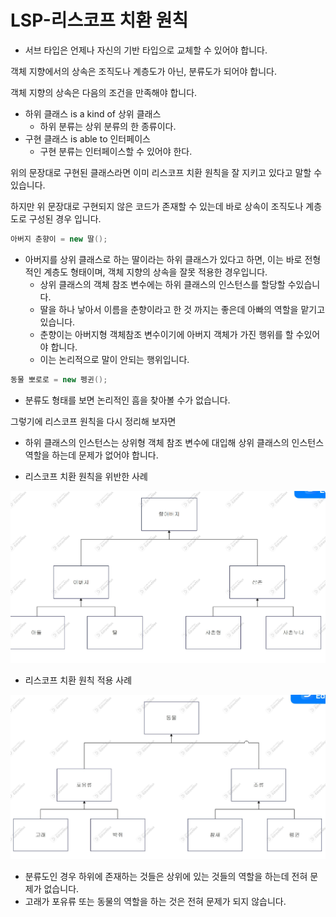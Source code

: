 # LSP-리스코프 치환 원칙

- 서브 타입은 언제나 자신의 기반 타입으로 교체할 수 있어야 합니다.

객체 지향에서의 상속은 조직도나 계층도가 아닌, 분류도가 되어야 합니다.

객체 지향의 상속은 다음의 조건을 만족해야 합니다.

- 하위 클래스 is a kind of 상위 클래스
  - 하위 분류는 상위 분류의 한 종류이다.
- 구현 클래스 is able to 인터페이스
  - 구현 분류는 인터페이스할 수 있어야 한다.

위의 문장대로 구현된 클래스라면 이미 리스코프 치환 원칙을 잘 지키고 있다고 말할 수 있습니다.

하지만 위 문장대로 구현되지 않은 코드가 존재할 수 있는데 바로 상속이 조직도나 계층도로 구성된 경우 입니다.



``` java
아버지 춘향이 = new 딸();
```

- 아버지를 상위 클래스로 하는 딸이라는 하위 클래스가 있다고 하면, 이는 바로 전형적인 계층도 형태이며, 객체 지향의 상속을 잘못 적용한 경우입니다.
  - 상위 클래스의 객체 참조 변수에는 하위 클래스의 인스턴스를 할당할 수있습니다.
  - 딸을 하나 낳아서 이름을 춘향이라고 한 것 까지는 좋은데 아빠의 역할을 맡기고 있습니다.
  - 춘향이는 아버지형 객체참조 변수이기에 아버지 객체가 가진 행위를 할 수있어야 합니다.
  - 이는 논리적으로 말이 안되는 행위입니다.



``` java
동물 뽀로로 = new 펭귄();
```

- 분류도 형태를 보면 논리적인 흠을 찾아볼 수가 없습니다.



그렇기에 리스코프 원칙을 다시 정리해 보자면

- 하위 클래스의 인스턴스는 상위형 객체 참조 변수에 대입해 상위 클래스의 인스턴스 역할을 하는데 문제가 없어야 합니다.



- 리스코프 치환 원칙을 위반한 사례

![image-20250103234708438](https://raw.githubusercontent.com/CUCU7103/save-image-repo/main/image/image-20250103234708438.png)



- 리스코프 치환 원칙 적용 사례

![image-20250103234714429](https://raw.githubusercontent.com/CUCU7103/save-image-repo/main/image/image-20250103234714429.png)

- 분류도인 경우 하위에 존재하는 것들은 상위에 있는 것들의 역할을 하는데 전혀 문제가 없습니다.
- 고래가 포유류 또는 동물의 역할을 하는 것은 전혀 문제가 되지 않습니다.



